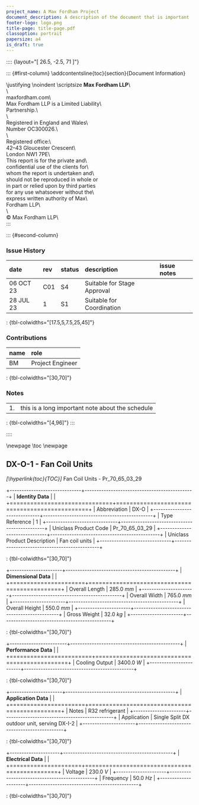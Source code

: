 ```yaml
---
project_name: A Max Fordham Project
document_description: A description of the document that is important
footer-logo: logo.png
title-page: title-page.pdf
classoption: portrait
papersize: a4
is_draft: true
---
```


:::: {layout="[ 26.5, -2.5, 71 ]"}

::: {#first-column}
\addcontentsline{toc}{section}{Document Information}

\justifying \noindent \scriptsize __Max Fordham LLP__\                      
\                                         
maxfordham.com\                           
Max Fordham LLP is a Limited Liability\   
Partnership.\                             
\                                         
Registered in England and Wales\          
Number OC300026.\                         
\                                         
Registered office:\                       
42–43 Gloucester Crescent\                
London NW1 7PE\                           
This report is for the private and\       
confidential use of the clients for\      
whom the report is undertaken and\     
should not be reproduced in whole or\
in part or relied upon by third parties\
for any use whatsoever without the\       
express written authority of Max\         
Fordham LLP\                              
\                                         
© Max Fordham LLP\      
:::

::: {#second-column}
### Issue History
| date      | rev | status | description                 | issue notes |
|:----------|:----|:-------|:----------------------------|:------------|
| 06 OCT 23 | C01 | S4     | Suitable for Stage Approval |             |
| 28 JUL 23 | 1   | S1     | Suitable for Coordination   |             |

: {tbl-colwidths="[17.5,5,7.5,25,45]"}

### Contributions
| name | role             |
|:-----|:-----------------|
| BM   | Project Engineer |

: {tbl-colwidths="[30,70]"}

### Notes
|    |                                                  |
|----|--------------------------------------------------|
| 1. | this is a long important note about the schedule |

: {tbl-colwidths="[4,96]"}
:::

::::

\newpage
\toc
\newpage


## DX-O-1 - Fan Coil Units

_[\hyperlink{toc}{TOC}]_ Fan Coil Units - Pr_70_65_03_29


+------------------------------+----------------------------------------------+
| **Identity Data**            |                                              |
+==============================+==============================================+
| Abbreviation                 | DX-O                                         |
+------------------------------+----------------------------------------------+
| Type Reference               | 1                                            |
+------------------------------+----------------------------------------------+
| Uniclass Product Code        | Pr_70_65_03_29                               |
+------------------------------+----------------------------------------------+
| Uniclass Product Description | Fan coil units                               |
+------------------------------+----------------------------------------------+

: {tbl-colwidths="[30,70]"}

+----------------------+----------------------------------------------+
| **Dimensional Data** |                                              |
+======================+==============================================+
| Overall Length       | 285.0 _mm_                                   |
+----------------------+----------------------------------------------+
| Overall Width        | 765.0 _mm_                                   |
+----------------------+----------------------------------------------+
| Overall Height       | 550.0 _mm_                                   |
+----------------------+----------------------------------------------+
| Gross Weight         | 32.0 _kg_                                    |
+----------------------+----------------------------------------------+

: {tbl-colwidths="[30,70]"}

+------------------------+----------------------------------------------+
| **Performance Data**   |                                              |
+========================+==============================================+
| Cooling Output         | 3400.0 _W_                                   |
+------------------------+----------------------------------------------+

: {tbl-colwidths="[30,70]"}

+----------------------+----------------------------------------------+
| **Application Data** |                                              |
+======================+==============================================+
| Notes                | R32 refrigerant                              |
+----------------------+----------------------------------------------+
| Application          | Single Split DX outdoor unit, serving DX-I-2 |
+----------------------+----------------------------------------------+

: {tbl-colwidths="[30,70]"}

+---------------------+----------------------------------------------+
| **Electrical Data** |                                              |
+=====================+==============================================+
| Voltage             | 230.0 _V_                                    |
+---------------------+----------------------------------------------+
| Frequency           | 50.0 _Hz_                                    |
+---------------------+----------------------------------------------+

: {tbl-colwidths="[30,70]"}